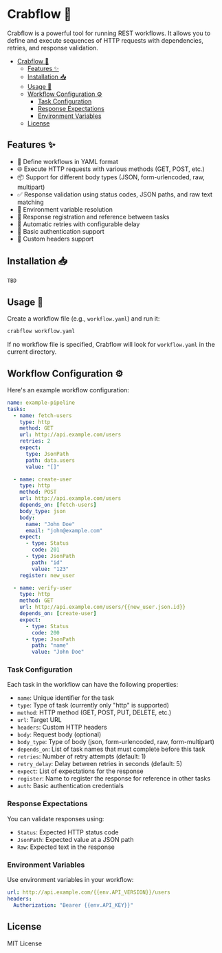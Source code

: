 # Crabflow 🦀

Crabflow is a powerful tool for running REST workflows. It allows you to define and execute sequences of HTTP requests with dependencies, retries, and response validation.

- [Crabflow 🦀](#crabflow-)
  - [Features ✨](#features-)
  - [Installation 📥](#installation-)
  - [Usage 🚀](#usage-)
  - [Workflow Configuration ⚙️](#workflow-configuration-️)
    - [Task Configuration](#task-configuration)
    - [Response Expectations](#response-expectations)
    - [Environment Variables](#environment-variables)
  - [License](#license)

## Features ✨

- 📝 Define workflows in YAML format
- 🌐 Execute HTTP requests with various methods (GET, POST, etc.)
- 📦 Support for different body types (JSON, form-urlencoded, raw, multipart)
- ✅ Response validation using status codes, JSON paths, and raw text matching
- 🔧 Environment variable resolution
- 🔄 Response registration and reference between tasks
- 🔁 Automatic retries with configurable delay
- 🔐 Basic authentication support
- 🎯 Custom headers support

## Installation 📥

```bash
TBD
```

## Usage 🚀

Create a workflow file (e.g., `workflow.yaml`) and run it:

```bash
crabflow workflow.yaml
```

If no workflow file is specified, Crabflow will look for `workflow.yaml` in the current directory.

## Workflow Configuration ⚙️

Here's an example workflow configuration:

```yaml
name: example-pipeline
tasks:
  - name: fetch-users
    type: http
    method: GET
    url: http://api.example.com/users
    retries: 2
    expect:
      type: JsonPath
      path: data.users
      value: "[]"

  - name: create-user
    type: http
    method: POST
    url: http://api.example.com/users
    depends_on: [fetch-users]
    body_type: json
    body:
      name: "John Doe"
      email: "john@example.com"
    expect:
      - type: Status
        code: 201
      - type: JsonPath
        path: "id"
        value: "123"
    register: new_user

  - name: verify-user
    type: http
    method: GET
    url: http://api.example.com/users/{{new_user.json.id}}
    depends_on: [create-user]
    expect:
      - type: Status
        code: 200
      - type: JsonPath
        path: "name"
        value: "John Doe"
```

### Task Configuration

Each task in the workflow can have the following properties:

- `name`: Unique identifier for the task
- `type`: Type of task (currently only "http" is supported)
- `method`: HTTP method (GET, POST, PUT, DELETE, etc.)
- `url`: Target URL
- `headers`: Custom HTTP headers
- `body`: Request body (optional)
- `body_type`: Type of body (json, form-urlencoded, raw, form-multipart)
- `depends_on`: List of task names that must complete before this task
- `retries`: Number of retry attempts (default: 1)
- `retry_delay`: Delay between retries in seconds (default: 5)
- `expect`: List of expectations for the response
- `register`: Name to register the response for reference in other tasks
- `auth`: Basic authentication credentials

### Response Expectations

You can validate responses using:

- `Status`: Expected HTTP status code
- `JsonPath`: Expected value at a JSON path
- `Raw`: Expected text in the response

### Environment Variables

Use environment variables in your workflow:

```yaml
url: http://api.example.com/{{env.API_VERSION}}/users
headers:
  Authorization: "Bearer {{env.API_KEY}}"
```

## License

MIT License
